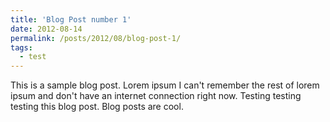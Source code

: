 ```yaml
---
title: 'Blog Post number 1'
date: 2012-08-14
permalink: /posts/2012/08/blog-post-1/
tags:
  - test
---
```


This is a sample blog post. Lorem ipsum I can't remember the rest of lorem ipsum and don't have an internet connection right now. Testing testing testing this blog post. Blog posts are cool.
